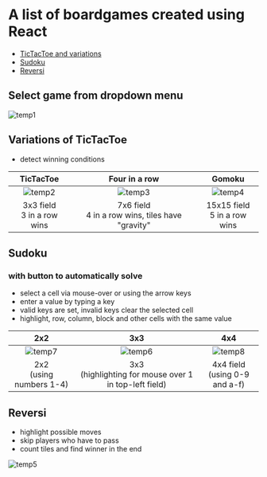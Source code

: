 
# A list of boardgames created using React
* [TicTacToe and variations](#variations-of-tictactoe)
* [Sudoku](#sudoku)
* [Reversi](#reversi)

## Select game from dropdown menu<br>
![temp1](https://github.com/user-attachments/assets/6b08e778-fd20-4aed-9e64-6b57b154dc9b)

## Variations of TicTacToe
* detect winning conditions 

TicTacToe            |  Four in a row         |  Gomoku 
:-------------------------:|:-------------------------:|:-------------------------:
![temp2](https://github.com/user-attachments/assets/e8cedfb8-1c82-44a3-bc97-1719c4211b38)  |  ![temp3](https://github.com/user-attachments/assets/cf2556f3-a688-447e-b7c3-dfb590b1f980) | ![temp4](https://github.com/user-attachments/assets/50ef4ce5-019d-46de-8efd-becbf7d8d84d)
3x3 field <br> 3 in a row wins | 7x6 field <br> 4 in a row wins, tiles have "gravity" | 15x15 field <br> 5 in a row wins

<a name="sudoku-section"></a>
## Sudoku
### with button to automatically solve
* select a cell via mouse-over or using the arrow keys
* enter a value by typing a key
* valid keys are set, invalid keys clear the selected cell
* highlight, row, column, block and other cells with the same value

2x2            |   3x3         | 4x4
:-------------------------:|:-------------------------:|:-------------------------:|
  ![temp7](https://github.com/user-attachments/assets/3ad8ebcd-eec2-4119-94bd-d6eada65e5a2) |![temp6](https://github.com/user-attachments/assets/7cd30ca8-15a2-4108-974a-eb5177f89aa4) | ![temp8](https://github.com/user-attachments/assets/2bb1df22-1fb9-4de8-8248-7cc8f72dde0d)
2x2 <br> (using numbers 1-4) | 3x3 <br>(highlighting for mouse over 1 in top-left field)  | 4x4 field <br>(using 0-9 and a-f)

<a name="reversi-section"></a>
## Reversi
* highlight possible moves
* skip players who have to pass
* count tiles and find winner in the end

![temp5](https://github.com/user-attachments/assets/3551bee7-b93c-4174-9528-b219f87155e9)
